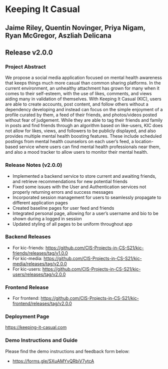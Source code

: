 # Keeping It Casual
## Jaime Riley, Quentin Novinger, Priya Nigam, Ryan McGregor, Aszliah Delicana
## Release v2.0.0

### Project Abstract
We propose a social media application focused on mental health awareness that keeps things much more casual than common sharing platforms. In the current environment, an unhealthy attachment has grown for many when it comes to their self-esteem, with the use of likes, comments, and views aiding many in validation of themselves. With Keeping It Casual (KIC), users are able to create accounts, post content, and follow others without a dependency developing and instead can focus on the simple enjoyment of a profile curated by them, a feed of their friends, and photos/videos posted without fear of judgement. While they are able to tag their friends and family in posts and find friends through an algorithm based on like-users, KIC does not allow for likes, views, and followers to be publicly displayed, and also provides multiple mental health boosting features. These include scheduled postings from mental health counselors on each user’s feed, a location-based service where users can find mental health professionals near them, and also a mood tracker to allow users to monitor their mental health. 

### Release Notes (v2.0.0)
- Implemented a backend service to store current and awaiting friends, and retrieve recommendations for new potential friends
- Fixed some issues with the User and Authentication services not properly returning errors and success messages
- Incorporated session management for users to seamlessly propagate to different application pages
- Created baseline pages for user feed and friends
- Integrated personal page, allowing for a user’s username and bio to be shown during a logged in session 
- Updated styling of all pages to be uniform throughout app

### Backend Releases 
- For kic-friends: https://github.com/CIS-Projects-in-CS-S21/kic-friends/releases/tag/v1.0.0
- For kic-media: https://github.com/CIS-Projects-in-CS-S21/kic-media/releases/tag/v2.0.0
- For kic-users: https://github.com/CIS-Projects-in-CS-S21/kic-users/releases/tag/v2.0.0

### Frontend Release
- For frontend: https://github.com/CIS-Projects-in-CS-S21/kic-frontend/releases/tag/v2.0.0

### Deployment Page
https://keeping-it-casual.com

### Demo Instructions and Guide
Please find the demo instructions and feedback form below:
- https://forms.gle/SXuAMYvQRbiV7ytcA
